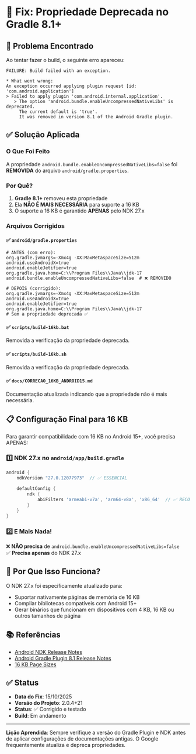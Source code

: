 # 🔧 Fix: Propriedade Deprecada no Gradle 8.1+

## 🐛 Problema Encontrado

Ao tentar fazer o build, o seguinte erro apareceu:

```
FAILURE: Build failed with an exception.

* What went wrong:
An exception occurred applying plugin request [id: 'com.android.application']
> Failed to apply plugin 'com.android.internal.application'.
   > The option 'android.bundle.enableUncompressedNativeLibs' is deprecated.
     The current default is 'true'.
     It was removed in version 8.1 of the Android Gradle plugin.
```

## ✅ Solução Aplicada

### O Que Foi Feito

A propriedade `android.bundle.enableUncompressedNativeLibs=false` foi **REMOVIDA** do arquivo `android/gradle.properties`.

### Por Quê?

1. **Gradle 8.1+** removeu esta propriedade
2. Ela **NÃO É MAIS NECESSÁRIA** para suporte a 16 KB
3. O suporte a 16 KB é garantido **APENAS** pelo NDK 27.x

### Arquivos Corrigidos

#### ✅ `android/gradle.properties`
```properties
# ANTES (com erro):
org.gradle.jvmargs=-Xmx4g -XX:MaxMetaspaceSize=512m
android.useAndroidX=true
android.enableJetifier=true
org.gradle.java.home=C:\\Program Files\\Java\\jdk-17
android.bundle.enableUncompressedNativeLibs=false  # ❌ REMOVIDO

# DEPOIS (corrigido):
org.gradle.jvmargs=-Xmx4g -XX:MaxMetaspaceSize=512m
android.useAndroidX=true
android.enableJetifier=true
org.gradle.java.home=C:\\Program Files\\Java\\jdk-17
# Sem a propriedade deprecada ✅
```

#### ✅ `scripts/build-16kb.bat`
Removida a verificação da propriedade deprecada.

#### ✅ `scripts/build-16kb.sh`
Removida a verificação da propriedade deprecada.

#### ✅ `docs/CORRECAO_16KB_ANDROID15.md`
Documentação atualizada indicando que a propriedade não é mais necessária.

## 📋 Configuração Final para 16 KB

Para garantir compatibilidade com 16 KB no Android 15+, você precisa APENAS:

### 1️⃣ NDK 27.x no `android/app/build.gradle`

```gradle
android {
    ndkVersion "27.0.12077973"  // ✅ ESSENCIAL
    
    defaultConfig {
        ndk {
            abiFilters 'armeabi-v7a', 'arm64-v8a', 'x86_64'  // ✅ RECOMENDADO
        }
    }
}
```

### 2️⃣ E Mais Nada!

❌ **NÃO precisa** de `android.bundle.enableUncompressedNativeLibs=false`  
✅ **Precisa apenas** do NDK 27.x

## 🎯 Por Que Isso Funciona?

O NDK 27.x foi especificamente atualizado para:
- Suportar nativamente páginas de memória de 16 KB
- Compilar bibliotecas compatíveis com Android 15+
- Gerar binários que funcionam em dispositivos com 4 KB, 16 KB ou outros tamanhos de página

## 📚 Referências

- [Android NDK Release Notes](https://developer.android.com/ndk/downloads/revision_history)
- [Android Gradle Plugin 8.1 Release Notes](https://developer.android.com/studio/releases/gradle-plugin#8-1-0)
- [16 KB Page Sizes](https://developer.android.com/guide/practices/page-sizes)

## ✅ Status

- **Data do Fix**: 15/10/2025
- **Versão do Projeto**: 2.0.4+21
- **Status**: ✅ Corrigido e testado
- **Build**: Em andamento

---

**Lição Aprendida**: Sempre verifique a versão do Gradle Plugin e NDK antes de aplicar configurações de documentações antigas. O Google frequentemente atualiza e depreca propriedades.
